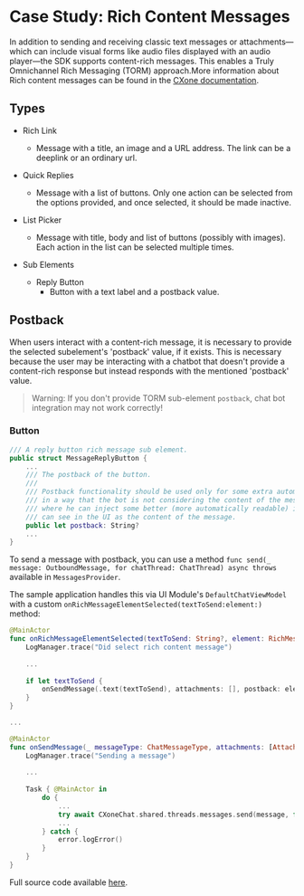 # Case Study: Rich Content Messages

In addition to sending and receiving classic text messages or attachments—which can include visual forms like audio files displayed with an audio player—the SDK supports content-rich messages. This enables a Truly Omnichannel Rich Messaging (TORM) approach.More information about Rich content messages can be found in the [CXone documentation](https://help.nice-incontact.com/content/acd/digital/channelfeatures/richmessagesettings.htm?tocpath=Digital%20Experience%7CDigital%20Experience%20%7C_____2).


## Types

- Rich Link
  - Message with a title, an image and a URL address. The link can be a deeplink or an ordinary url.
- Quick Replies
  - Message with a list of buttons. Only one action can be selected from the options provided, and once selected, it should be made inactive.
- List Picker
  - Message with title, body and list of buttons (possibly with images). Each action in the list can be selected multiple times.

- Sub Elements
  - Reply Button
    - Button with a text label and a postback value.

## Postback

When users interact with a content-rich message, it is necessary to provide the selected subelement's 'postback' value, if it exists. This is necessary because the user may be interacting with a chatbot that doesn't provide a content-rich response but instead responds with the mentioned 'postback' value.

> Warning: If you don't provide TORM sub-element `postback`, chat bot integration may not work correctly!

### Button

```swift
/// A reply button rich message sub element.
public struct MessageReplyButton {
    ...
    /// The postback of the button.
    ///
    /// Postback functionality should be used only for some extra automation processing (usually bots)
    /// in a way that the bot is not considering the content of the message but postback of the message
    /// where he can inject some better (more automatically readable) identifiers than what customer/agent
    /// can see in the UI as the content of the message.
    public let postback: String?
    ...
}
```

To send a message with postback, you can use a method `func send(_ message: OutboundMessage, for chatThread: ChatThread) async throws` available in `MessagesProvider`.

The sample application handles this via UI Module's `DefaultChatViewModel` with a custom `onRichMessageElementSelected(textToSend:element:)` method:
```swift
@MainActor
func onRichMessageElementSelected(textToSend: String?, element: RichMessageSubElementType) {
    LogManager.trace("Did select rich content message")
    
    ...
    
    if let textToSend {
        onSendMessage(.text(textToSend), attachments: [], postback: element.postback)
    }
}

...

@MainActor
func onSendMessage(_ messageType: ChatMessageType, attachments: [AttachmentItem], postback: String? = nil) {
    LogManager.trace("Sending a message")
      
    ...
    
    Task { @MainActor in
        do {
            ...
            try await CXoneChat.shared.threads.messages.send(message, for: thread)
            ...
        } catch {
            error.logError()
        }
    }
}
```

Full source code available [here](https://github.com/nice-devone/nice-cxone-mobile-sdk-ios/blob/main/cxone-chat-ui/Sources/Presentation/Implementation/Default/Chat/DefaultChatViewModel.swift).
